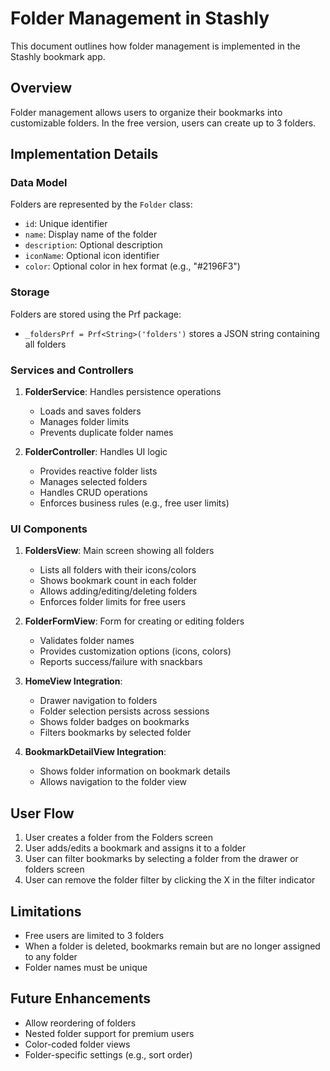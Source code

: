 # Folder Management in Stashly

This document outlines how folder management is implemented in the Stashly bookmark app.

## Overview

Folder management allows users to organize their bookmarks into customizable folders.
In the free version, users can create up to 3 folders.

## Implementation Details

### Data Model

Folders are represented by the `Folder` class:

- `id`: Unique identifier
- `name`: Display name of the folder
- `description`: Optional description
- `iconName`: Optional icon identifier
- `color`: Optional color in hex format (e.g., "#2196F3")

### Storage

Folders are stored using the Prf package:

- `_foldersPrf = Prf<String>('folders')` stores a JSON string containing all folders

### Services and Controllers

1. **FolderService**: Handles persistence operations

   - Loads and saves folders
   - Manages folder limits
   - Prevents duplicate folder names

2. **FolderController**: Handles UI logic
   - Provides reactive folder lists
   - Manages selected folders
   - Handles CRUD operations
   - Enforces business rules (e.g., free user limits)

### UI Components

1. **FoldersView**: Main screen showing all folders

   - Lists all folders with their icons/colors
   - Shows bookmark count in each folder
   - Allows adding/editing/deleting folders
   - Enforces folder limits for free users

2. **FolderFormView**: Form for creating or editing folders

   - Validates folder names
   - Provides customization options (icons, colors)
   - Reports success/failure with snackbars

3. **HomeView Integration**:

   - Drawer navigation to folders
   - Folder selection persists across sessions
   - Shows folder badges on bookmarks
   - Filters bookmarks by selected folder

4. **BookmarkDetailView Integration**:
   - Shows folder information on bookmark details
   - Allows navigation to the folder view

## User Flow

1. User creates a folder from the Folders screen
2. User adds/edits a bookmark and assigns it to a folder
3. User can filter bookmarks by selecting a folder from the drawer or folders screen
4. User can remove the folder filter by clicking the X in the filter indicator

## Limitations

- Free users are limited to 3 folders
- When a folder is deleted, bookmarks remain but are no longer assigned to any folder
- Folder names must be unique

## Future Enhancements

- Allow reordering of folders
- Nested folder support for premium users
- Color-coded folder views
- Folder-specific settings (e.g., sort order)
